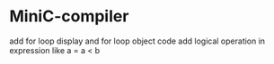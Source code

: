 # MiniC-compiler
add for loop display and for loop object code
add logical operation in expression like a = a < b
